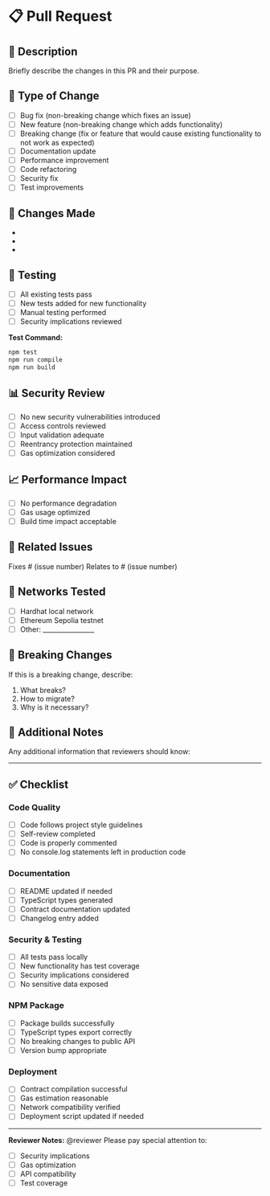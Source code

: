 # 📋 Pull Request

## 🎯 Description
Briefly describe the changes in this PR and their purpose.

## 📝 Type of Change
- [ ] Bug fix (non-breaking change which fixes an issue)
- [ ] New feature (non-breaking change which adds functionality)
- [ ] Breaking change (fix or feature that would cause existing functionality to not work as expected)
- [ ] Documentation update
- [ ] Performance improvement
- [ ] Code refactoring
- [ ] Security fix
- [ ] Test improvements

## 🔧 Changes Made
- 
- 
- 

## 🧪 Testing
- [ ] All existing tests pass
- [ ] New tests added for new functionality
- [ ] Manual testing performed
- [ ] Security implications reviewed

**Test Command:**
```bash
npm test
npm run compile
npm run build
```

## 📊 Security Review
- [ ] No new security vulnerabilities introduced
- [ ] Access controls reviewed
- [ ] Input validation adequate
- [ ] Reentrancy protection maintained
- [ ] Gas optimization considered

## 📈 Performance Impact
- [ ] No performance degradation
- [ ] Gas usage optimized
- [ ] Build time impact acceptable

## 🔗 Related Issues
Fixes # (issue number)
Relates to # (issue number)

## 📱 Networks Tested
- [ ] Hardhat local network
- [ ] Ethereum Sepolia testnet
- [ ] Other: ________________

## 🎯 Breaking Changes
If this is a breaking change, describe:
1. What breaks?
2. How to migrate?
3. Why is it necessary?

## 📝 Additional Notes
Any additional information that reviewers should know:

---

## ✅ Checklist

### Code Quality
- [ ] Code follows project style guidelines
- [ ] Self-review completed
- [ ] Code is properly commented
- [ ] No console.log statements left in production code

### Documentation
- [ ] README updated if needed
- [ ] TypeScript types generated
- [ ] Contract documentation updated
- [ ] Changelog entry added

### Security & Testing  
- [ ] All tests pass locally
- [ ] New functionality has test coverage
- [ ] Security implications considered
- [ ] No sensitive data exposed

### NPM Package
- [ ] Package builds successfully
- [ ] TypeScript types export correctly
- [ ] No breaking changes to public API
- [ ] Version bump appropriate

### Deployment
- [ ] Contract compilation successful
- [ ] Gas estimation reasonable
- [ ] Network compatibility verified
- [ ] Deployment script updated if needed

---

**Reviewer Notes:**
@reviewer Please pay special attention to:
- [ ] Security implications
- [ ] Gas optimization
- [ ] API compatibility
- [ ] Test coverage